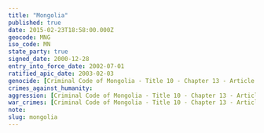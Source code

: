 ```yaml
---
title: "Mongolia"
published: true
date: 2015-02-23T18:58:00.000Z
geocode: MNG
iso_code: MN
state_party: true
signed_date: 2000-12-28
entry_into_force_date: 2002-07-01
ratified_apic_date: 2003-02-03
genocide: [Criminal Code of Mongolia - Title 10 - Chapter 13 - Article 302](https://iccdb.hrlc.net/data/doc/337/keyword/46/) [Criminal Procedure Law of Mongolia - Part II - Chapter 4 - Article 27; Part III - Chapter 9 - Article 69](https://iccdb.hrlc.net/data/doc/782/keyword/46/)
crimes_against_humanity:
aggression: [Criminal Code of Mongolia - Title 10 - Chapter 13 - Article 297](https://iccdb.hrlc.net/data/doc/337/keyword/1/)
war_crimes: [Criminal Code of Mongolia - Title 10 - Chapter 13 - Articles 299, 301, 304, 306](https://iccdb.hrlc.net/data/doc/337/keyword/145/)
note:
slug: mongolia
---
```

